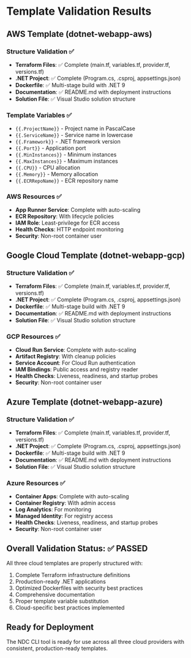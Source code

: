 # Template Validation Results

## AWS Template (dotnet-webapp-aws)

### Structure Validation ✅
- **Terraform Files**: ✅ Complete (main.tf, variables.tf, provider.tf, versions.tf)
- **.NET Project**: ✅ Complete (Program.cs, .csproj, appsettings.json)
- **Dockerfile**: ✅ Multi-stage build with .NET 9
- **Documentation**: ✅ README.md with deployment instructions
- **Solution File**: ✅ Visual Studio solution structure

### Template Variables ✅
- `{{.ProjectName}}` - Project name in PascalCase
- `{{.ServiceName}}` - Service name in lowercase
- `{{.Framework}}` - .NET framework version
- `{{.Port}}` - Application port
- `{{.MinInstances}}` - Minimum instances
- `{{.MaxInstances}}` - Maximum instances
- `{{.CPU}}` - CPU allocation
- `{{.Memory}}` - Memory allocation
- `{{.ECRRepoName}}` - ECR repository name

### AWS Resources ✅
- **App Runner Service**: Complete with auto-scaling
- **ECR Repository**: With lifecycle policies
- **IAM Role**: Least-privilege for ECR access
- **Health Checks**: HTTP endpoint monitoring
- **Security**: Non-root container user

## Google Cloud Template (dotnet-webapp-gcp)

### Structure Validation ✅
- **Terraform Files**: ✅ Complete (main.tf, variables.tf, provider.tf, versions.tf)
- **.NET Project**: ✅ Complete (Program.cs, .csproj, appsettings.json)
- **Dockerfile**: ✅ Multi-stage build with .NET 9
- **Documentation**: ✅ README.md with deployment instructions
- **Solution File**: ✅ Visual Studio solution structure

### GCP Resources ✅
- **Cloud Run Service**: Complete with auto-scaling
- **Artifact Registry**: With cleanup policies
- **Service Account**: For Cloud Run authentication
- **IAM Bindings**: Public access and registry reader
- **Health Checks**: Liveness, readiness, and startup probes
- **Security**: Non-root container user

## Azure Template (dotnet-webapp-azure)

### Structure Validation ✅
- **Terraform Files**: ✅ Complete (main.tf, variables.tf, provider.tf, versions.tf)
- **.NET Project**: ✅ Complete (Program.cs, .csproj, appsettings.json)
- **Dockerfile**: ✅ Multi-stage build with .NET 9
- **Documentation**: ✅ README.md with deployment instructions
- **Solution File**: ✅ Visual Studio solution structure

### Azure Resources ✅
- **Container Apps**: Complete with auto-scaling
- **Container Registry**: With admin access
- **Log Analytics**: For monitoring
- **Managed Identity**: For registry access
- **Health Checks**: Liveness, readiness, and startup probes
- **Security**: Non-root container user

## Overall Validation Status: ✅ PASSED

All three cloud templates are properly structured with:
1. Complete Terraform infrastructure definitions
2. Production-ready .NET applications
3. Optimized Dockerfiles with security best practices
4. Comprehensive documentation
5. Proper template variable substitution
6. Cloud-specific best practices implemented

## Ready for Deployment
The NDC CLI tool is ready for use across all three cloud providers with consistent, production-ready templates.